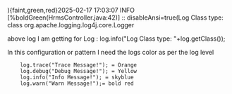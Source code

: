 ){faint,green,red}2025-02-17 17:03:07  INFO [%boldGreen(HrmsController.java:42)] :: disableAnsi=true(Log Class type: class org.apache.logging.log4j.core.Logger

above log I am getting for Log : log.info("Log Class type: "+log.getClass());  

<?xml version="1.0" encoding="UTF-8"?>
<Configuration status="WARN">
    <Appenders>
        <Console name="Console" target="SYSTEM_OUT">
            <PatternLayout pattern="%d{yyyy-MM-dd HH:mm:ss}  %-5level[%boldGreen(%file:%line)] :: %highlight(%msg%n){faint,green,red}"/>
        </Console>
    </Appenders>
    <Loggers>
        <Root level="info">
            <AppenderRef ref="Console"/>
        </Root>
    </Loggers>
</Configuration>


In this configuration or pattern I need the logs color as per the log level


		log.trace("Trace Message!"); = Orange
        log.debug("Debug Message!"); = Yellow
        log.info("Info Message!"); = skyblue
        log.warn("Warn Message!");= bold red
